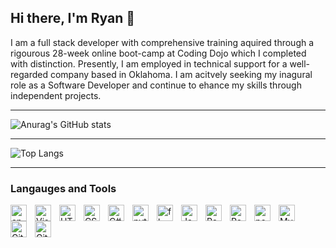 Hi there, I'm Ryan <span class="wave">👋</span>
------------------------------------------------
I am a full stack developer with comprehensive training aquired through a rigourous 28-week online boot-camp at Coding Dojo which I completed with distinction.
Presently, I am employed in technical support for a well-regarded company based in Oklahoma.
I am acitvely seeking my inagural role as a Software Developer and continue to ehance my skills through independent projects. 

---

![Anurag's GitHub stats](https://github-readme-stats.vercel.app/api?username=ryanpalesano&theme=calm)

---


![Top Langs](https://github-readme-stats.vercel.app/api/top-langs/?username=ryanpalesano&theme=tokyonight)

---

### Langauges and Tools

<img align="left" alt="apple" width="26px" src="https://cdn.jsdelivr.net/gh/devicons/devicon@latest/icons/apple/apple-original.svg" style="padding-right:10px;"/>          
<img align="left" alt="Visual Studio Code" width="26px" src="https://cdn.jsdelivr.net/gh/devicons/devicon/icons/vscode/vscode-original.svg" style="padding-right:10px;">
<img align="left" alt="HTML5" width="26px" src="https://cdn.jsdelivr.net/gh/devicons/devicon/icons/html5/html5-original.svg" style="padding-right:10px;">
<img align="left" alt="CSS3" width="26px" src="https://cdn.jsdelivr.net/gh/devicons/devicon/icons/css3/css3-original.svg" style="padding-right:10px;">
<img align="left" alt="C#" width="26px" <src="https://cdn.jsdelivr.net/gh/devicons/devicon@latest/icons/csharp/csharp-original.svg" style="padding-right:10px;"/>
<img align="left" alt="python" width="26px" src="https://cdn.jsdelivr.net/gh/devicons/devicon@latest/icons/python/python-original.svg" style="padding-right:10px;"/>
<img align="left" alt="flask" width="26px" src="https://cdn.jsdelivr.net/gh/devicons/devicon@latest/icons/flask/flask-original.svg" style="padding-right:10px;"/>          
<img align="left" alt="JavaScript" width="26px" src="https://cdn.jsdelivr.net/gh/devicons/devicon/icons/javascript/javascript-original.svg" style="padding-right:10px;">
<img align="left" alt="React" width="26px" src="https://cdn.jsdelivr.net/gh/devicons/devicon/icons/react/react-original.svg" style="padding-right:10px;">
<img align="left" alt="React" width="26px" src="https://cdn.jsdelivr.net/gh/devicons/devicon@latest/icons/bootstrap/bootstrap-original.svg" style="padding-right:10px;"/>          
<img align="left" alt="postgresql" width="26px" src= "https://cdn.jsdelivr.net/gh/devicons/devicon@latest/icons/postgresql/postgresql-original.svg" style="padding-right:10px";/>          
<img align="left" alt="MySQL" width="26px" src="https://cdn.jsdelivr.net/gh/devicons/devicon/icons/mysql/mysql-original.svg" style="padding-right:10px;">
<img align="left" alt="Git" width="26px" src="https://cdn.jsdelivr.net/gh/devicons/devicon/icons/git/git-original.svg" style="padding-right:10px;">
<img align="left" alt="GitHub" width="26px" src="https://user-images.githubusercontent.com/3369400/139447912-e0f43f33-6d9f-45f8-be46-2df5bbc91289.png" style="padding-right:10px;">

          


          

